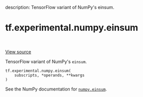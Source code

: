 description: TensorFlow variant of NumPy's einsum.

<div itemscope itemtype="http://developers.google.com/ReferenceObject">
<meta itemprop="name" content="tf.experimental.numpy.einsum" />
<meta itemprop="path" content="Stable" />
</div>

# tf.experimental.numpy.einsum

<!-- Insert buttons and diff -->

<table class="tfo-notebook-buttons tfo-api nocontent" align="left">

</table>

<a target="_blank" href="/code/stable/tensorflow/python/ops/numpy_ops/np_math_ops.py">View source</a>



TensorFlow variant of NumPy's `einsum`.

<pre class="devsite-click-to-copy prettyprint lang-py tfo-signature-link">
<code>tf.experimental.numpy.einsum(
    subscripts, *operands, **kwargs
)
</code></pre>



<!-- Placeholder for "Used in" -->

See the NumPy documentation for [`numpy.einsum`](https://numpy.org/doc/1.16/reference/generated/numpy.einsum.html).
